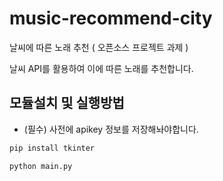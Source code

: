 # music-recommend-city

날씨에 따른 노래 추천 ( 오픈소스 프로젝트 과제 )

날씨 API를 활용하여 이에 따른 노래를 추천합니다.

## 모듈설치 및 실행방법

- (필수) 사전에 apikey 정보를 저장해놔야합니다.

```bash
pip install tkinter
```

```bash
python main.py
```